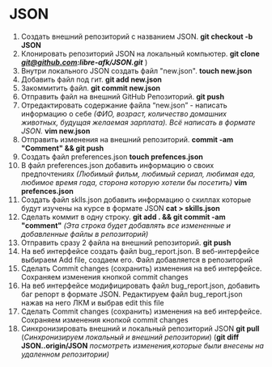 # JSON
1. Создать внешний репозиторий с названием JSON.
__git checkout -b JSON__
2. Клонировать репозиторий JSON на локальный компьютер.
__git clone *git@github.com:libre-afk/JSON.git*__ )
3. Внутри локального JSON создать файл "new.json".
__touch new.json__
4. Добавить файл под гит.
__git add new.json__
5. Закоммитить файл.
__git commit new.json__
6. Отправить файл на внешний GitHub Репозиторий.
__git push__
7. Отредактировать содержание файла “new.json” - написать информацию о себе
*(ФИО, возраст, количество домашних животных, будущая желаемая зарплата). Всё написать в формате JSON.*
__vim new.json__
8. Отправить изменения на внешний репозиторий.
__commit -am "Comment" && git push__
9. Создать файл preferences.json
__touch prefences.json__
10. В файл preferences.json добавить информацию о своих предпочтениях
*(Любимый фильм, любимый сериал, любимая еда, любимое время года, сторона которую хотели бы посетить)*
__vim prefences.json__
11. Создать файл sklls.json добавить информацию о скиллах которые будут изучены на курсе в формате JSON
__cat > skills.json__
12. Сделать коммит в одну строку.
__git add . && git commit -am "comment"__ *(Эта строка будет добавлять все измененные и добавленные файлы в репозиторий)*
13. Отправить сразу 2 файла на внешний репозиторий.
__git push__
14. На веб интерфейсе создать файл bug_report.json.
В веб-интерфейсе выбираем Add file, создаем его. Файл добавляется в репозиторий
15. Сделать Commit changes (сохранить) изменения на веб интерфейсе.
Сохраняем изменения кнопкой commit changes
16. На веб интерфейсе модифицировать файл bug_report.json, добавить баг репорт в формате JSON.
Редактируем файл bug_report.json нажав на него ЛКМ и выбрав edit this file
17. Сделать Commit changes (сохранить) изменения на веб интерфейсе.
Сохраняем изменения кнопкой commit changes
18. Синхронизировать внешний и локальный репозиторий JSON
__git pull__ (*Синхронизируем локальный и внешний репозитории*) (__git diff JSON..origin/JSON__ *посмотреть изменения,которые были внесены на удаленном репозитории)*
